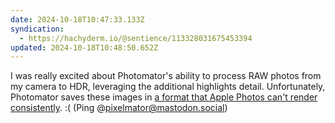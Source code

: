 ```yaml
---
date: 2024-10-18T10:47:33.133Z
syndication:
  - https://hachyderm.io/@sentience/113328031675453394
updated: 2024-10-18T10:48:50.652Z
---
```


I was really excited about Photomator's ability to process RAW photos from my camera to HDR, leveraging the additional highlights detail. Unfortunately, Photomator saves these images in [a format that Apple Photos can't render consistently](https://www.pixelmator.com/community/viewtopic.php?t=40855). :( (Ping @pixelmator@mastodon.social)
